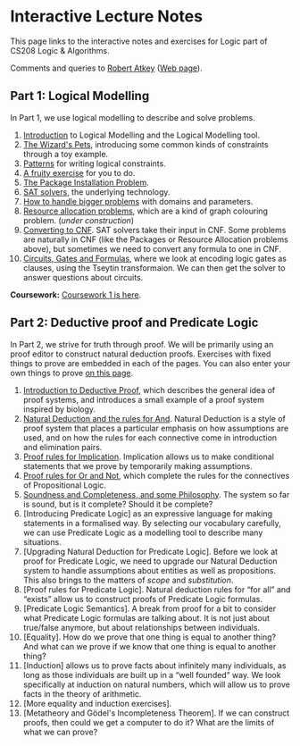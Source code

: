# Interactive Lecture Notes

This page links to the interactive notes and exercises for Logic part of CS208 Logic & Algorithms.

Comments and queries to [Robert Atkey](mailto:robert.atkey@strath.ac.uk) ([Web page](https://bentnib.org)).

## Part 1: Logical Modelling

In Part 1, we use logical modelling to describe and solve problems.

1. [Introduction](logical-modelling-intro.html) to Logical Modelling and the Logical Modelling tool.
2. [The Wizard's Pets](wizards-pets.html), introducing some common kinds of constraints through a toy example.
3. [Patterns](patterns.html) for writing logical constraints.
4. [A fruity exercise](fruit-exercise.html) for you to do.
5. [The Package Installation Problem](packages.html).
6. [SAT solvers](sat.html), the underlying technology.
7. [How to handle bigger problems](domains-and-parameters.html) with domains and parameters.
8. [Resource allocation problems](resource-alloc.html), which are a kind of graph colouring problem. (*under construction*)
9. [Converting to CNF](converting-to-cnf.html). SAT solvers take their input in CNF. Some problems are naturally in CNF (like the Packages or Resource Allocation problems above), but sometimes we need to convert any formula to one in CNF.
10. [Circuits, Gates and Formulas](circuits.html), where we look at encoding logic gates as clauses, using the Tseytin transformaion. We can then get the solver to answer questions about circuits.

**Coursework:** [Coursework 1 is here](coursework1.html).

## Part 2: Deductive proof and Predicate Logic

In Part 2, we strive for truth through proof. We will be primarily using an proof editor to construct natural deduction proofs. Exercises with fixed things to prove are embedded in each of the pages. You can also enter your own things to prove [on this page](prover.html).

1. [Introduction to Deductive Proof](proof-intro.html), which describes the general idea of proof systems, and introduces a small example of a proof system inspired by biology.
2. [Natural Deduction and the rules for And](natural-deduction-intro.html). Natural Deduction is a style of proof system that places a particular emphasis on how assumptions are used, and on how the rules for each connective come in introduction and elimination pairs.
3. [Proof rules for Implication](proof-implication.html). Implication allows us to make conditional statements that we prove by temporarily making assumptions.
4. [Proof rules for Or and Not](proof-or.html), which complete the rules for the connectives of Propositional Logic.
5. [Soundness and Completeness, and some Philosophy](sound-complete-meaning.html). The system so far is sound, but is it complete? Should it be complete?
6. [Introducing Predicate Logic] as an expressive language for making statements in a formalised way. By selecting our vocabulary carefully, we can use Predicate Logic as a modelling tool to describe many situations.
7. [Upgrading Natural Deduction for Predicate Logic]. Before we look at proof for Predicate Logic, we need to upgrade our Natural Deduction system to handle assumptions about entities as well as propositions. This also brings to the matters of *scope* and *substitution*.
8. [Proof rules for Predicate Logic]. Natural deduction rules for “for all” and “exists” allow us to construct proofs of Predicate Logic formulas.
9. [Predicate Logic Semantics]. A break from proof for a bit to consider what Predicate Logic formulas are talking about. It is not just about true/false anymore, but about relationships between individuals.
11. [Equality]. How do we prove that one thing is equal to another thing? And what can we prove if we know that one thing is equal to another thing?
12. [Induction] allows us to prove facts about infinitely many individuals, as long as those individuals are built up in a “well founded” way. We look specifically at induction on natural numbers, which will allow us to prove facts in the theory of arithmetic.
13. [More equality and induction exercises].
14. [Metatheory and Gödel's Incompleteness Theorem]. If we can construct proofs, then could we get a computer to do it? What are the limits of what we can prove?
